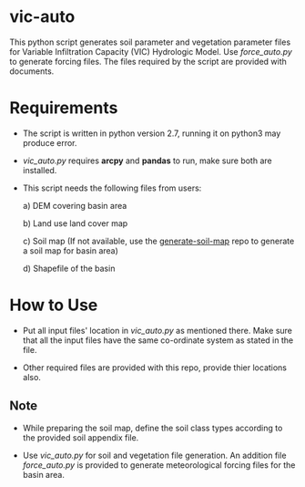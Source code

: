 # vic-auto

This python script generates soil parameter and vegetation parameter files for Variable Infiltration Capacity (VIC) Hydrologic Model. Use *force_auto.py* to generate forcing files. The files required by the script are provided with documents. 

# Requirements

* The script  is written in python version 2.7, running it on python3 may produce error.

* *vic_auto.py* requires **arcpy** and **pandas** to run, make sure both are installed.

* This script needs the following files from users:

	a) DEM covering basin area
	
	b) Land use land cover map
	
	c) Soil map (If not available, use the [generate-soil-map](https://github.com/lokendrarathore/generate-soil-map) repo to generate a soil map for basin area)
	
	d) Shapefile of the basin

# How to Use

* Put all input files' location in *vic_auto.py* as mentioned there. Make sure that all the input files have the same co-ordinate system as stated in the file.

* Other required files are provided with this repo, provide thier locations also.

## Note

* While preparing the soil map, define the soil class types according to the provided soil appendix file.

* Use *vic_auto.py* for soil and vegetation file generation. An addition file *force_auto.py* is provided to generate meteorological forcing files for the basin area.
